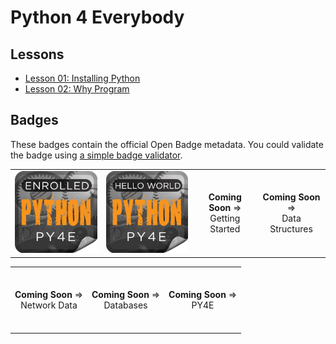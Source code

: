 # Python 4 Everybody

## Lessons

- [Lesson 01: Installing Python](01-InstallingPython/result.md)
- [Lesson 02: Why Program](02-WhyProgram/result.md)

## Badges

These badges contain the official Open Badge metadata. You could validate the badge using [a simple badge validator](https://badgecheck.io/).

<table width="100%">
<tbody>
<tr>
<td style="text-align: center; height: 100px">
<img src="Badges/enrolled.png">
</td>
<td style="text-align: center; height: 100px">
<img src="Badges/hello.png">
</td>
<td style="text-align: center; height: 100px">
<strong>Coming Soon</strong> => <br> Getting Started
</td>
<td style="text-align: center; height: 100px">
<strong>Coming Soon</strong> => <br> Data Structures
</td>
</tr>
</tbody>
</table>

<table width="100%">
<tbody>
<tr>
<td style="text-align: center; height: 100px">
<strong>Coming Soon</strong> => <br> Network Data
</td>
<td style="text-align: center; height: 100px">
<strong>Coming Soon</strong> => <br> Databases
</td>
<td style="text-align: center; height: 100px">
<strong>Coming Soon</strong> => <br> PY4E
</td>
</tr>
</tbody>
</table>


